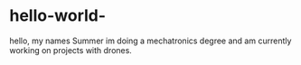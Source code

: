 # hello-world-

hello, my names Summer im doing a mechatronics degree and am currently working on projects with drones.
